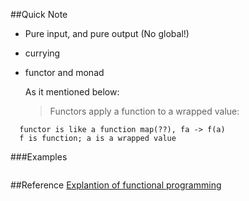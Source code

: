 ##Quick Note 

* Pure input, and pure output (No global!)

* currying

* functor and monad
  
  As it mentioned below:

  >Functors apply a function to a wrapped value:

```
  functor is like a function map(??), fa -> f(a)
  f is function; a is a wrapped value
```

###Examples

```js
```


##Reference
[Explantion of functional programming](https://zhuanlan.zhihu.com/p/20824527)
